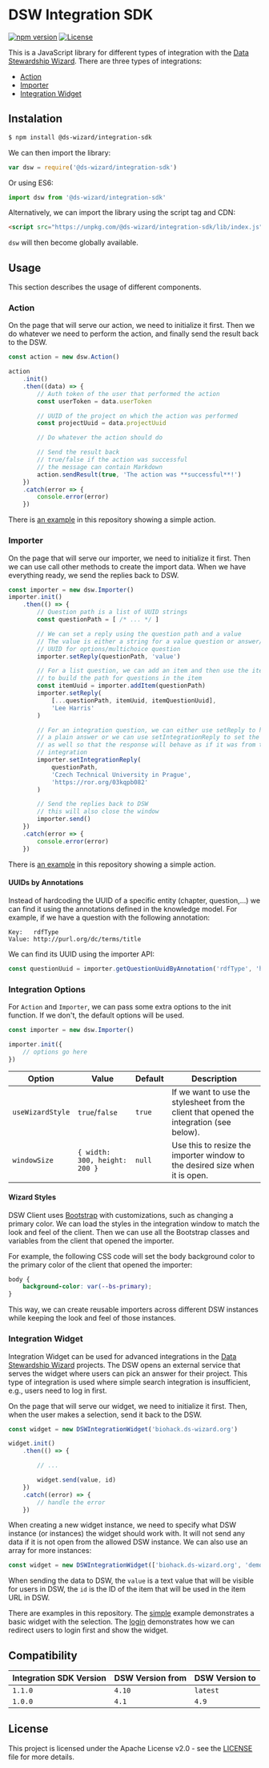 # DSW Integration SDK

[![npm version](https://badge.fury.io/js/@ds-wizard%2Fintegration-sdk.svg)](https://badge.fury.io/js/@ds-wizard%2Fintegration-sdk)
[![License](https://img.shields.io/github/license/ds-wizard/dsw-integration-sdk)](LICENSE)

This is a JavaScript library for different types of integration with the [Data Stewardship Wizard](https://ds-wizard.org). There are three types of integrations:

- [Action](#action)
- [Importer](#importer)
- [Integration Widget](#integration-widget)


## Instalation

```bash
$ npm install @ds-wizard/integration-sdk
```

We can then import the library:

```javascript
var dsw = require('@ds-wizard/integration-sdk')
```

Or using ES6:

```javascript
import dsw from '@ds-wizard/integration-sdk'
```

Alternatively, we can import the library using the script tag and CDN:

```html
<script src="https://unpkg.com/@ds-wizard/integration-sdk/lib/index.js"></script>
```

`dsw` will then become globally available.



## Usage

This section describes the usage of different components.


### Action

On the page that will serve our action, we need to initialize it first. Then we do whatever we need to perform the action, and finally send the result back to the DSW.

```javascript
const action = new dsw.Action()

action
    .init()
    .then((data) => {
        // Auth token of the user that performed the action
        const userToken = data.userToken

        // UUID of the project on which the action was performed
        const projectUuid = data.projectUuid

        // Do whatever the action should do

        // Send the result back
        // true/false if the action was successful
        // the message can contain Markdown
        action.sendResult(true, 'The action was **successful**!')
    })
    .catch(error => {
        console.error(error)
    })
```

There is [an example](examples/action) in this repository showing a simple action.


### Importer

On the page that will serve our importer, we need to initialize it first. Then we can use call other methods to create the import data. When we have everything ready, we send the replies back to DSW.

```javascript
const importer = new dsw.Importer()
importer.init()
    .then(() => {
        // Question path is a list of UUID strings
        const questionPath = [ /* ... */ ]

        // We can set a reply using the question path and a value
        // The value is either a string for a value question or answer/choice 
        // UUID for options/multichoice question
        importer.setReply(questionPath, 'value')

        // For a list question, we can add an item and then use the item's UUID
        // to build the path for questions in the item
        const itemUuid = importer.addItem(questionPath)
        importer.setReply(
            [...questionPath, itemUuid, itemQuestionUuid],
            'Lee Harris'
        )

        // For an integration question, we can either use setReply to have
        // a plain answer or we can use setIntegrationReply to set the link 
        // as well so that the response will behave as if it was from the 
        // integration
        importer.setIntegrationReply(
            questionPath,
            'Czech Technical University in Prague',
            'https://ror.org/03kqpb082'
        )

        // Send the replies back to DSW
        // this will also close the window
        importer.send()
    })
    .catch(error => {
        console.error(error)
    })
```

There is [an example](examples/importer) in this repository showing a simple action.

#### UUIDs by Annotations

Instead of hardcoding the UUID of a specific entity (chapter, question,...) we can find it using the annotations defined in the knowledge model. For example, if we have a question with the following annotation:

```
Key:   rdfType
Value: http://purl.org/dc/terms/title
```

We can find its UUID using the importer API:

```javascript
const questionUuid = importer.getQuestionUuidByAnnotation('rdfType', 'http://purl.org/dc/terms/title')
```


### Integration Options

For `Action` and `Importer`, we can pass some extra options to the init function. If we don't, the default options will be used.

```javascript
const importer = new dsw.Importer()

importer.init({
    // options go here
})
```

| Option | Value | Default | Description |
| --- | --- | --- |--- |
| `useWizardStyle` | `true`/`false` | `true` | If we want to use the stylesheet from the client that opened the integration (see below). |
| `windowSize` | `{ width: 300, height: 200 }` | `null` | Use this to resize the importer window to the desired size when it is open. |

#### Wizard Styles

DSW Client uses [Bootstrap](https://getbootstrap.com) with customizations, such as changing a primary color. We can load the styles in the integration window to match the look and feel of the client. Then we can use all the Bootstrap classes and variables from the client that opened the importer.

For example, the following CSS code will set the body background color to the primary color of the client that opened the importer:

```css
body {
    background-color: var(--bs-primary);
}
```

This way, we can create reusable importers across different DSW instances while keeping the look and feel of those instances.


### Integration Widget

Integration Widget can be used for advanced integrations in the [Data Stewardship Wizard](https://ds-wizard.org) projects. The DSW opens an external service that serves the widget where users can pick an answer for their project. This type of integration is used where simple search integration is insufficient, e.g., users need to log in first.

On the page that will serve our widget, we need to initialize it first. Then, when the user makes a selection, send it back to the DSW.

```javascript
const widget = new DSWIntegrationWidget('biohack.ds-wizard.org')

widget.init()
    .then(() => {

        // ...

        widget.send(value, id)
    })
    .catch((error) => {
        // handle the error
    })
```

When creating a new widget instance, we need to specify what DSW instance (or instances) the widget should work with. It will not send any data if it is not open from the allowed DSW instance. We can also use an array for more instances:

```javascript
const widget = new DSWIntegrationWidget(['biohack.ds-wizard.org', 'demo.ds-wizard.org'])
```

When sending the data to DSW, the `value` is a text value that will be visible for users in DSW, the `id` is the ID of the item that will be used in the item URL in DSW.

There are examples in this repository. The [simple](examples/integration-widget/simple) example demonstrates a basic widget with the selection. The [login](examples/integration-widget/login) demonstrates how we can redirect users to login first and show the widget.



## Compatibility

| Integration SDK Version | DSW Version from | DSW Version to |
| --- | --- | --- |
| `1.1.0` | `4.10` | `latest` |
| `1.0.0` | `4.1` | `4.9` |



## License

This project is licensed under the Apache License v2.0 - see the
[LICENSE](LICENSE) file for more details.